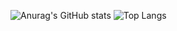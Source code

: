 ![Anurag's GitHub stats](https://github-readme-stats.vercel.app/api?username=alvarofernand0&show_icons=true&theme=yeblu)
![Top Langs](https://github-readme-stats.vercel.app/api/top-langs/?username=alvarofernand0&theme=yeblu)
